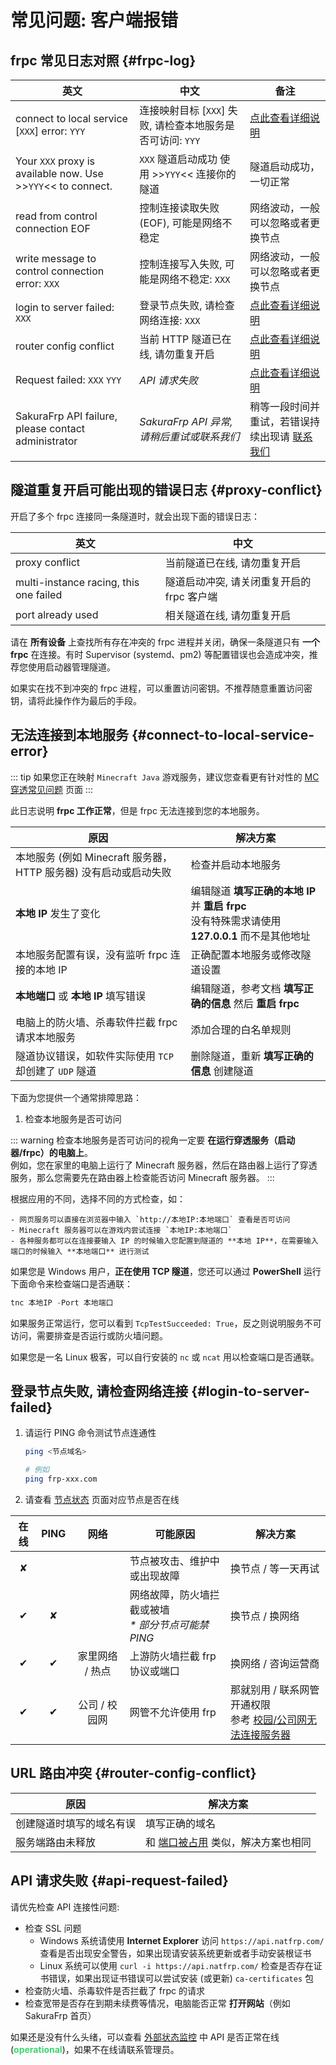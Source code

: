# 常见问题: 客户端报错

## frpc 常见日志对照 {#frpc-log}

| 英文 | 中文 | 备注 |
| --- | --- | --- |
| connect to local service [`XXX`] error: `YYY` | 连接映射目标 [`XXX`] 失败, 请检查本地服务是否可访问: `YYY` | [点此查看详细说明](#connect-to-local-service-error) |
| Your `XXX` proxy is available now. Use >>`YYY`<< to connect. | `XXX` 隧道启动成功 使用 >>`YYY`<< 连接你的隧道 | 隧道启动成功，一切正常 |
| read from control connection EOF | 控制连接读取失败 (EOF), 可能是网络不稳定 | 网络波动，一般可以忽略或者更换节点 |
| write message to control connection error: `XXX` | 控制连接写入失败, 可能是网络不稳定: `XXX` | 网络波动，一般可以忽略或者更换节点 |
| login to server failed: `XXX` | 登录节点失败, 请检查网络连接: `XXX` | [点此查看详细说明](#login-to-server-failed) |
| router config conflict | 当前 HTTP 隧道已在线, 请勿重复开启 | [点此查看详细说明](#router-config-conflict) |
| Request failed: `XXX` `YYY` | *API 请求失败* | [点此查看详细说明](#api-request-failed) |
| SakuraFrp API failure, please contact administrator | *SakuraFrp API 异常, 请稍后重试或联系我们* | 稍等一段时间并重试，若错误持续出现请 [联系我们](/about.md#contact-us) |

## 隧道重复开启可能出现的错误日志 {#proxy-conflict}

开启了多个 frpc 连接同一条隧道时，就会出现下面的错误日志：

| 英文 | 中文 |
| --- | --- |
| proxy conflict | 当前隧道已在线, 请勿重复开启 |
| multi-instance racing, this one failed | 隧道启动冲突, 请关闭重复开启的 frpc 客户端 |
| port already used | 相关隧道在线, 请勿重复开启 |

请在 **所有设备** 上查找所有存在冲突的 frpc 进程并关闭，确保一条隧道只有 **一个 frpc** 在连接。有时 Supervisor (systemd、pm2) 等配置错误也会造成冲突，推荐您使用启动器管理隧道。

如果实在找不到冲突的 frpc 进程，可以重置访问密钥。不推荐随意重置访问密钥，请将此操作作为最后的手段。

## 无法连接到本地服务 {#connect-to-local-service-error}

::: tip
如果您正在映射 `Minecraft Java` 游戏服务，建议您查看更有针对性的 [MC穿透常见问题](/app/mc.html#connect-to-local-service-error) 页面
:::

此日志说明 **frpc 工作正常**，但是 frpc 无法连接到您的本地服务。

| 原因 | 解决方案 |
| --- | --- |
| 本地服务 (例如 Minecraft 服务器，HTTP 服务器) 没有启动或启动失败 | 检查并启动本地服务 |
| **本地 IP** 发生了变化 | 编辑隧道 **填写正确的本地 IP** 并 **重启 frpc**<br>没有特殊需求请使用 **127.0.0.1** 而不是其他地址 |
| 本地服务配置有误，没有监听 frpc 连接的本地 IP | 正确配置本地服务或修改隧道设置 |
| **本地端口** 或 **本地 IP** 填写错误 | 编辑隧道，参考文档 **填写正确的信息** 然后 **重启 frpc** |
| 电脑上的防火墙、杀毒软件拦截 frpc 请求本地服务 | 添加合理的白名单规则 |
| 隧道协议错误，如软件实际使用 `TCP` 却创建了 `UDP` 隧道 | 删除隧道，重新 **填写正确的信息** 创建隧道 |

下面为您提供一个通常排障思路：

1. 检查本地服务是否可访问

  ::: warning
  检查本地服务是否可访问的视角一定要 **在运行穿透服务（启动器/frpc）的电脑上**。  
  例如，您在家里的电脑上运行了 Minecraft 服务器，然后在路由器上运行了穿透服务，那么您需要先在路由器上检查能否访问 Minecraft 服务器。
  :::

  根据应用的不同，选择不同的方式检查，如：

    - 网页服务可以直接在浏览器中输入 `http://本地IP:本地端口` 查看是否可访问
    - Minecraft 服务器可以在游戏内尝试连接 `本地IP:本地端口`
    - 各种服务都可以在连接要输入 IP 的时候输入您配置到隧道的 **本地 IP**，在需要输入端口的时候输入 **本地端口** 进行测试
  
  如果您是 Windows 用户，**正在使用 TCP 隧道**，您还可以通过 **PowerShell** 运行下面命令来检查端口是否通联：

  ```powershell
  tnc 本地IP -Port 本地端口
  ```

  如果服务正常运行，您可以看到 `TcpTestSucceeded: True`，反之则说明服务不可访问，需要排查是否运行或防火墙问题。

  如果您是一名 Linux 极客，可以自行安装的 `nc` 或 `ncat` 用以检查端口是否通联。

## 登录节点失败, 请检查网络连接 {#login-to-server-failed}

1. 请运行 PING 命令测试节点连通性

   ```bash
   ping <节点域名>

   # 例如
   ping frp-xxx.com
   ```

1. 请查看 [节点状态](https://www.natfrp.com/tunnel/nodes) 页面对应节点是否在线

| <span class="nowrap">在线</span> | PING | 网络 |可能原因 | 解决方案 |
| :---: | :---: |  :---: | --- | --- |
| ✘ |  |  | 节点被攻击、维护中或出现故障 | 换节点 / 等一天再试 |
| ✔ | ✘ |  | 网络故障，防火墙拦截或被墙<br/>_* 部分节点可能禁 PING_ | 换节点 / 换网络 |
| ✔ | ✔ | <span class="nowrap">家里网络 / 热点</span> | 上游防火墙拦截 frp 协议或端口 | 换网络 / 咨询运营商 |
| ✔ | ✔ | 公司 / 校园网 | 网管不允许使用 frp | 那就别用 / 联系网管开通权限<br>参考 [校园/公司网无法连接服务器](/faq/network.md#zoned-network-restriction) |

## URL 路由冲突 {#router-config-conflict}

| 原因 | 解决方案 |
| --- | --- |
| 创建隧道时填写的域名有误 | 填写正确的域名 |
| 服务端路由未释放 | 和 [端口被占用](#proxy-conflict) 类似，解决方案也相同 |

## API 请求失败 {#api-request-failed}

请优先检查 API 连接性问题:

- 检查 SSL 问题
  - Windows 系统请使用 **Internet Explorer** 访问 `https://api.natfrp.com/` 查看是否出现安全警告，如果出现请安装系统更新或者手动安装根证书
  - Linux 系统可以使用 `curl -i https://api.natfrp.com/` 检查是否存在证书错误，如果出现证书错误可以尝试安装 (或更新) `ca-certificates` 包
- 检查防火墙、杀毒软件是否拦截了 frpc 的请求
- 检查宽带是否存在到期未续费等情况，电脑能否正常 **打开网站**（例如 SakuraFrp 首页）

如果还是没有什么头绪，可以查看 [外部状态监控](https://status.natfrp.com/795955161) 中 API 是否正常在线 (<span style="color: #3bd671">**operational**</span>)，如果不在线请联系管理员。
